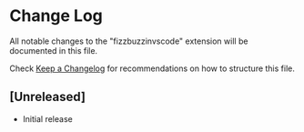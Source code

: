 # Change Log

All notable changes to the "fizzbuzzinvscode" extension will be documented in this file.

Check [Keep a Changelog](http://keepachangelog.com/) for recommendations on how to structure this file.

## [Unreleased]

- Initial release